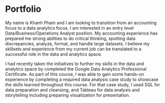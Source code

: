 # Portfolio
My name is Khanh Pham and I am looking to transition from an accounting focus to a data
analytics focus. I am interested in an entry level Data/Business/Operations Analyst position. My
accounting experience has prepared me strong abilities to do critical thinking, spotting data
discrepancies, analyze, format, and handle large datasets. I believe my skillsets and experience
from my current job can be translated to a successful role in the data and analytics space.

I had recently taken the initiatives to further my skills in the data and analytics space by
completed the Google Data Analytics Professional Certificate. As part of this course, I was able
to gain some hands-on experience by completing a required data analysis case study to
showcase the skills learned throughout this course. For that case study, I used SQL for data
preparation and cleansing, and Tableau for data analysis and storytelling including preparing
visualization for presentation.